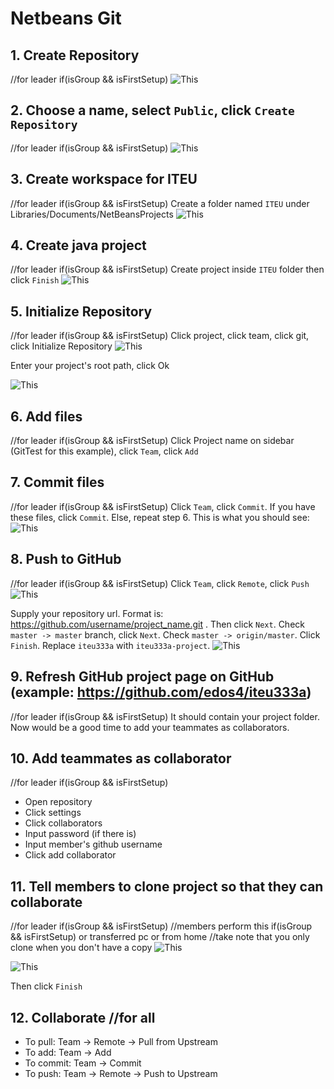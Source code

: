 # Netbeans Git

## 1. Create Repository 
//for leader if(isGroup && isFirstSetup)
![This](https://raw.githubusercontent.com/edos4/iteu333a/master/assets/1.create_repo.png)


## 2. Choose a name, select `Public`, click `Create Repository` 
//for leader if(isGroup && isFirstSetup)
![This](https://raw.githubusercontent.com/edos4/iteu333a/master/assets/2.name.png)


## 3. Create workspace for ITEU 
//for leader if(isGroup && isFirstSetup)
Create a folder named `ITEU` under Libraries/Documents/NetBeansProjects
![This](https://raw.githubusercontent.com/edos4/iteu333a/master/assets/3.create_workspace.png)


## 4. Create java project 
//for leader if(isGroup && isFirstSetup)
Create project inside `ITEU` folder then click `Finish`
![This](https://raw.githubusercontent.com/edos4/iteu333a/master/assets/4.create_project.png)


## 5. Initialize Repository
//for leader if(isGroup && isFirstSetup)
Click project, click team, click git, click Initialize Repository
![This](https://raw.githubusercontent.com/edos4/iteu333a/master/assets/5.initialize_repository.png)


Enter your project's root path, click Ok

![This](https://raw.githubusercontent.com/edos4/iteu333a/master/assets/6.initialize_repository_2.png)


## 6. Add files 
//for leader if(isGroup && isFirstSetup)
Click Project name on sidebar (GitTest for this example), click `Team`, click `Add`

## 7. Commit files 
//for leader if(isGroup && isFirstSetup)
Click `Team`, click `Commit`. If you have these files, click `Commit`. Else, repeat step 6. This is what you should see:
![This](https://raw.githubusercontent.com/edos4/iteu333a/master/assets/7.commit.png)

## 8. Push to GitHub 
//for leader if(isGroup && isFirstSetup)
Click `Team`, click `Remote`, click `Push`
![This](https://raw.githubusercontent.com/edos4/iteu333a/master/assets/8.push.png)

Supply your repository url. Format is: https://github.com/username/project_name.git . Then click `Next`. Check `master -> master` branch, click `Next`. Check `master -> origin/master`. Click `Finish`. Replace `iteu333a` with `iteu333a-project`.
![This](https://raw.githubusercontent.com/edos4/iteu333a/master/assets/8.push_2.png)

## 9. Refresh GitHub project page on GitHub (example: https://github.com/edos4/iteu333a) 
//for leader if(isGroup && isFirstSetup)
It should contain your project folder. Now would be a good time to add your teammates as collaborators.

## 10. Add teammates as collaborator
//for leader if(isGroup && isFirstSetup)
* Open repository
* Click settings
* Click collaborators
* Input password (if there is)
* Input member's github username
* Click add collaborator

## 11. Tell members to clone project so that they can collaborate 
//for leader if(isGroup && isFirstSetup)
//members perform this if(isGroup && isFirstSetup) or transferred pc or from home
//take note that you only clone when you don't have a copy
![This](https://raw.githubusercontent.com/edos4/iteu333a/master/assets/11.clone.png)

![This](https://raw.githubusercontent.com/edos4/iteu333a/master/assets/12.clone_2.png)

Then click `Finish`

## 12. Collaborate //for all
* To pull: Team -> Remote -> Pull from Upstream
* To add: Team -> Add
* To commit: Team -> Commit
* To push: Team -> Remote -> Push to Upstream
